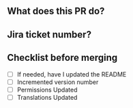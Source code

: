 ## What does this PR do?


## Jira ticket number?


## Checklist before merging
- [ ] If needed, have I updated the README
- [ ] Incremented version number
- [ ] Permissions Updated
- [ ] Translations Updated
